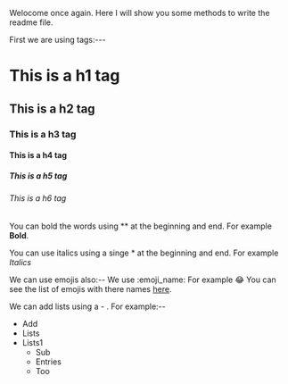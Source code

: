 Welocome once again. Here I will show you some methods to write the readme file.

First we are using tags:---

# This is a h1 tag
## This is a h2 tag
### This is a h3 tag
#### This is a h4 tag
##### This is a h5 tag
###### This is a h6 tag

You can bold the words using ** at the beginning and end.
For example **Bold**.

You can use italics using a singe * at the beginning and end.
For example *Italics*

We can use emojis also:--
We use :emoji_name: 
For example :joy:
You can see the list of emojis with there names [here](https://gist.github.com/rxaviers/7360908).

We can add lists using a - .
For example:--
 - Add 
 - Lists
 - Lists1
   - Sub
   - Entries
   - Too
   


